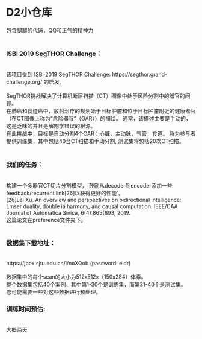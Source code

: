 D2小仓库
====
包含腿腿的代码，QQ和正气的精神力<br>
<br>

### ISBI 2019 SegTHOR Challenge：<br>
<br>
该项目受到 ISBI 2019 SegTHOR Challenge: https://segthor.grand-challenge.org/ 的启发。<br>
<br>
SegTHOR挑战解决了计算机断层扫描（CT）图像中处于风险分割中的器官的问题。<br>
在肺癌和食道癌中，放射治疗的规划始于目标肿瘤和位于目标肿瘤附近的健康器官（在CT图像上称为“危险器官”（OAR））的描绘。 通常，该描述主要是手动的，这是乏味的并且是解剖学错误的根源。 <br>
在此挑战中，目标是自动分割4个OAR：心脏，主动脉，气管，食道。 将为参与者提供训练集，其中包括40台CT扫描和手动分割, 测试集将包括20次CT扫描。<br>
<br>

### 我们的任务： <br>
<br>
构建一个多器官CT切片分割模型，`鼓励从decoder到encoder添加一些feedback/recurrent link[26]以获得更好的性能`。<br>
[26]Lei Xu. An overview and perspectives on bidirectional intelligence: Lmser duality, double ia harmony, and causal computation. IEEE/CAA Journal of Automatica Sinica, 6(4):865{893, 2019. <br>
这篇论文在preference文件夹下。<br>
<br>

### 数据集下载地址： <br>
<br>
https://jbox.sjtu.edu.cn/l/noXQob (password: eidr) <br>
<br>
数据集中的每个scan的大小为512x512x（150x284）体素。 <br>
整个数据集包括40个案例，其中第1-30个是训练集，而第31-40个是测试集。 <br>
您可能需要一些对这些数据进行预处理。<br>

### 训练时间预估: <br>
<br>
大概两天<br>
